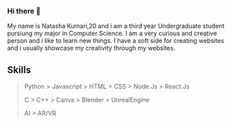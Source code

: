 ### Hi there 👋

My name is Natasha Kumari,20 and i am a third year Undergraduate student pursiung my major in Computer Science.
I am a very curious and creative person and i like to learn new things. 
I have a soft side for creating websites and i usually showcase my creativity through my websites.

## Skills

> Python > Javascript > HTML > CSS > Node.Js > React.Js
>
> C > C++ > Canva > Blender > UnrealEngine
>
> AI > AR/VR
